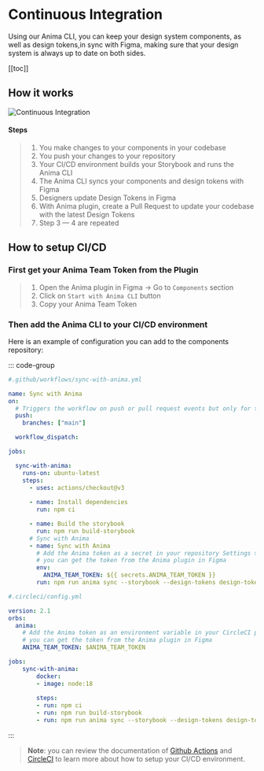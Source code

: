 # Continuous Integration

Using our Anima CLI, you can keep your design system components, as well as design tokens,in sync with Figma, making sure that your design system is always up to date on both sides.

[[toc]]

## How it works

![Continuous Integration](/ci-flow.png)

#### Steps
>
>1. You make changes to your components in your codebase
>2. You push your changes to your repository
>3. Your CI/CD environment builds your Storybook and runs the Anima CLI
>4. The Anima CLI syncs your components and design tokens with Figma
>5. Designers update Design Tokens in Figma
>6. With Anima plugin, create a Pull Request to update your codebase with the latest Design Tokens
>7. Step 3 — 4 are repeated

## How to setup CI/CD

### First get your Anima Team Token from the Plugin

>1. Open the Anima plugin in Figma -> Go to `Components` section
>2. Click on `Start with Anima CLI` button
>3. Copy your Anima Team Token

### Then add the Anima CLI to your CI/CD environment

Here is an example of configuration you can add to the components repository:

::: code-group

```yml [Github Actions]
#.github/workflows/sync-with-anima.yml

name: Sync with Anima
on:
  # Triggers the workflow on push or pull request events but only for the "main" branch
  push:
    branches: ["main"]

  workflow_dispatch:

jobs:

  sync-with-anima:
    runs-on: ubuntu-latest
    steps:
      - uses: actions/checkout@v3
      
      - name: Install dependencies
        run: npm ci

      - name: Build the storybook
        run: npm run build-storybook
      # Sync with Anima
      - name: Sync with Anima
        # Add the Anima token as a secret in your repository Settings > Secrets and variables > New repository secret
        # you can get the token from the Anima plugin in Figma
        env:
          ANIMA_TEAM_TOKEN: ${{ secrets.ANIMA_TEAM_TOKEN }}
        run: npm run anima sync --storybook --design-tokens design-tokens.json


```

```yml [CircleCI Pipelines]
#.circleci/config.yml

version: 2.1
orbs:
  anima:
    # Add the Anima token as an environment variable in your CircleCI project Settings > Environment variables
    # you can get the token from the Anima plugin in Figma
    ANIMA_TEAM_TOKEN: $ANIMA_TEAM_TOKEN

jobs:
    sync-with-anima:
        docker:
        - image: node:18
        
        steps:
        - run: npm ci
        - run: npm run build-storybook
        - run: npm run anima sync --storybook --design-tokens design-tokens.json
```

:::

> **Note**: you can review the documentation of [Github Actions](https://docs.github.com/en/actions/learn-github-actions) and [CircleCI](https://circleci.com/developer) to learn more about how to setup your CI/CD environment.

